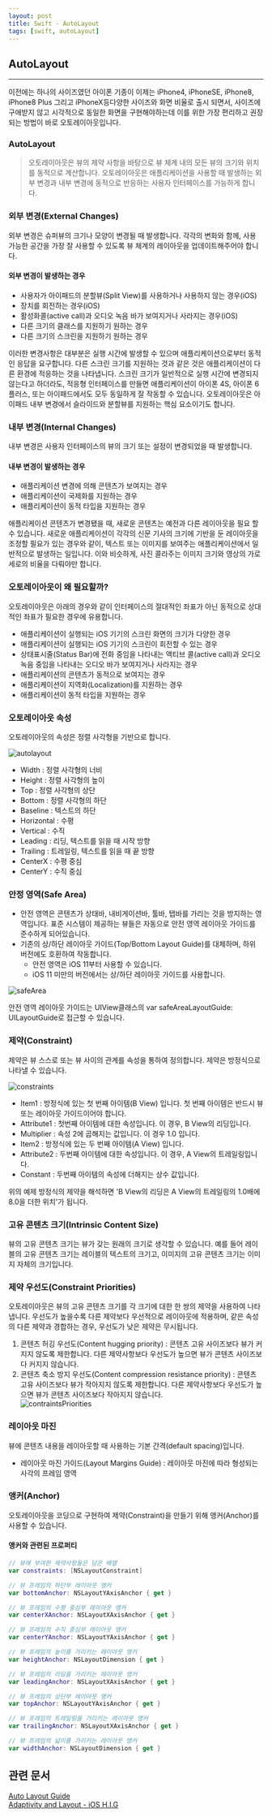 ```yaml
---
layout: post
title: Swift - AutoLayout
tags: [swift, autoLayout]
---
```


## AutoLayout
***
이전에는 하나의 사이즈였던 아이폰 기종이 이제는 iPhone4, iPhoneSE, iPhone8, iPhone8 Plus 그리고 iPhoneX등다양한 사이즈와 화면 비율로 출시 되면서, 사이즈에 구애받지 않고 시각적으로 동일한 화면을 구현해야하는데 이를 위한 가장 편리하고 권장되는 방법이 바로 오토레이아웃입니다.

### AutoLayout
> 오토레이아웃은 뷰의 제약 사항을 바탕으로 뷰 체계 내의 모든 뷰의 크기와 위치를 동적으로 계산합니다. 
오토레이아웃은 애플리케이션을 사용할 때 발생하는 외부 변경과 내부 변경에 동적으로 반응하는 사용자 인터페이스를 가능하게 합니다.      

### 외부 변경(External Changes)    
외부 변경은 슈퍼뷰의 크기나 모양이 변경될 때 발생합니다. 각각의 변화와 함께, 사용 가능한 공간을 가장 잘 사용할 수 있도록 뷰 체계의 레이아웃을 업데이트해주어야 합니다.    

#### 외부 변경이 발생하는 경우
- 사용자가 아이패드의 분할뷰(Split View)를 사용하거나 사용하지 않는 경우(iOS)   
- 장치를 회전하는 경우(iOS)    
- 활성화콜(active call)과 오디오 녹음 바가 보여지거나 사라지는 경우(iOS)     
- 다른 크기의 클래스를 지원하기 원하는 경우    
- 다른 크기의 스크린을 지원하기 원하는 경우    

이러한 변경사항은 대부분은 실행 시간에 발생할 수 있으며 애플리케이션으로부터 동적인 응답을 요구합니다. 다른 스크린 크기를 지원하는 것과 같은 것은 애플리케이션이 다른 환경에 적응하는 것을 나타냅니다. 스크린 크기가 일반적으로 실행 시간에 변경되지 않는다고 하더라도, 적응형 인터페이스를 만들면 애플리케이션이 아이폰 4S, 아이폰 6 플러스, 또는 아이패드에서도 모두 동일하게 잘 작동할 수 있습니다. 오토레이아웃은 아이패드 내부 변경에서 슬라이드와 분할뷰를 지원하는 핵심 요소이기도 합니다.    

### 내부 변경(Internal Changes)
내부 변경은 사용자 인터페이스의 뷰의 크기 또는 설정이 변경되었을 때 발생합니다.    

#### 내부 변경이 발생하는 경우
- 애플리케이션 변경에 의해 콘텐츠가 보여지는 경우    
- 애플리케이션이 국제화를 지원하는 경우    
- 애플리케이션이 동적 타입을 지원하는 경우    

애플리케이션 콘텐츠가 변경됐을 때, 새로운 콘텐츠는 예전과 다른 레이아웃을 필요 할 수 있습니다. 새로운 애플리케이션이 각각의 신문 기사의 크기에 기반을 둔 레이아웃을 조정할 필요가 있는 경우와 같이, 텍스트 또는 이미지를 보여주는 애플리케이션에서 일반적으로 발생하는 일입니다. 이와 비슷하게, 사진 콜라주는 이미지 크기와 영상의 가로 세로의 비율을 다뤄야만 합니다.    

### 오토레이아웃이 왜 필요할까?
오토레이아웃은 아래의 경우와 같이 인터페이스의 절대적인 좌표가 아닌 동적으로 상대적인 좌표가 필요한 경우에 유용합니다.    
- 애플리케이션이 실행되는 iOS 기기의 스크린 화면의 크기가 다양한 경우    
- 애플리케이션이 실행되는 iOS 기기의 스크린이 회전할 수 있는 경우    
- 상태표시줄(Status Bar)에 전화 중임을 나타내는 액티브 콜(active call)과 오디오 녹음 중임을 나타내는 오디오 바가 보여지거나 사라지는 경우    
- 애플리케이션의 콘텐츠가 동적으로 보여지는 경우    
- 애플리케이션이 지역화(Localization)를 지원하는 경우    
- 애플리케이션이 동적 타입을 지원하는 경우    

### 오토레이아웃 속성
오토레이아웃의 속성은 정렬 사각형을 기반으로 합니다.     

![autolayout](/assets/post_img/autoLayout.png)   

- Width : 정렬 사각형의 너비
- Height : 정렬 사각형의 높이
- Top : 정렬 사각형의 상단
- Bottom : 정렬 사각형의 하단
- Baseline : 텍스트의 하단
- Horizontal : 수평
- Vertical : 수직
- Leading : 리딩, 텍스트를 읽을 때 시작 방향
- Trailing : 트레일링, 텍스트를 읽을 때 끝 방향
- CenterX : 수평 중심
- CenterY : 수직 중심

### 안정 영역(Safe Area)

- 안전 영역은 콘텐츠가 상태바, 내비게이션바, 툴바, 탭바를 가리는 것을 방지하는 영역입니다. 표준 시스템이 제공하는 뷰들은 자동으로 안전 영역 레이아웃 가이드를 준수하게 되어있습니다.
- 기존의 상/하단 레이아웃 가이드(Top/Bottom Layout Guide)를 대체하며, 하위 버전에도 호환하여 작동합니다.
	* 안전 영역은 iOS 11부터 사용할 수 있습니다.
	* iOS 11 미만의 버전에서는 상/하단 레이아웃 가이드를 사용합니다.

![safeArea](/assets/post_img/safeArea.png)    

안전 영역 레이아웃 가이드는 UIView클래스의 var safeAreaLayoutGuide: UILayoutGuide로 접근할 수 있습니다.     

### 제약(Constraint)    
제약은 뷰 스스로 또는 뷰 사이의 관계를 속성을 통하여 정의합니다. 제약은 방정식으로 나타낼 수 있습니다.

![constraints](/assets/post_img/constraints.png)    
- Item1 : 방정식에 있는 첫 번째 아이템(B View) 입니다. 첫 번째 아이템은 반드시 뷰 또는 레이아웃 가이드이어야 합니다.
- Attribute1 : 첫번째 아이템에 대한 속성입니다. 이 경우, B View의 리딩입니다.
- Multiplier : 속성 2에 곱해지는 값입니다. 이 경우 1.0 입니다.
- Item2 : 방정식에 있는 두 번째 아이템(A View) 입니다.
- Attribute2 : 두번째 아이템에 대한 속성입니다. 이 경우, A View의 트레일링입니다.
- Constant : 두번째 아이템의 속성에 더해지는 상수 값입니다.

위의 예제 방정식의 제약을 해석하면 'B View의 리딩은 A View의 트레일링의 1.0배에 8.0을 더한 위치'가 됩니다.     

### 고유 콘텐츠 크기(Intrinsic Content Size)    
뷰의 고유 콘텐츠 크기는 뷰가 갖는 원래의 크기로 생각할 수 있습니다. 예를 들어 레이블의 고유 콘텐츠 크기는 레이블의 텍스트의 크기고, 이미지의 고유 콘텐츠 크기는 이미지 자체의 크기입니다.   

### 제약 우선도(Constraint Priorities)    
오토레이아웃은 뷰의 고유 콘텐츠 크기를 각 크기에 대한 한 쌍의 제약을 사용하여 나타냅니다. 우선도가 높을수록 다른 제약보다 우선적으로 레이아웃에 적용하며, 같은 속성의 다른 제약과 경합하는 경우, 우선도가 낮은 제약은 무시됩니다.     

1. 콘텐츠 허깅 우선도(Content hugging priority) : 콘텐츠 고유 사이즈보다 뷰가 커지지 않도록 제한합니다. 다른 제약사항보다 우선도가 높으면 뷰가 콘텐츠 사이즈보다 커지지 않습니다.    
2. 콘텐츠 축소 방지 우선도(Content compression resistance priority) : 콘텐츠 고유 사이즈보다 뷰가 작아지지 않도록 제한합니다. 다른 제약사항보다 우선도가 높으면 뷰가 콘텐츠 사이즈보다 작아지지 않습니다.    
![contraintsPriorities](/assets/post_img/constraintsPriority.png)    

### 레이아웃 마진
뷰에 콘텐츠 내용을 레이아웃할 때 사용하는 기본 간격(default spacing)입니다.    
- 레이아웃 마진 가이드(Layout Margins Guide) : 레이아웃 마진에 따라 형성되는 사각의 프레임 영역
     
### 앵커(Anchor)
오토레이아웃을 코딩으로 구현하여 제약(Constraint)을 만들기 위해 앵커(Anchor)를 사용할 수 있습니다.    

#### 앵커와 관련된 프로퍼티
```swift
// 뷰에 부여한 제약사항들은 담은 배열
var constraints: [NSLayoutConstraint]

// 뷰 프레임의 하단부 레이아웃 앵커
var bottomAnchor: NSLayoutYAxisAnchor { get }

// 뷰 프레임의 수평 중심부 레이아웃 앵커
var centerXAnchor: NSLayoutXAxisAnchor { get }

// 뷰 프레임의 수직 중심부 레이아웃 앵커
var centerYAnchor: NSLayoutYAxisAnchor { get }

// 뷰 프레임의 높이를 가리키는 레이아웃 앵커
var heightAnchor: NSLayoutDimension { get }

// 뷰 프레임의 리딩을 가리키는 레이아웃 앵커
var leadingAnchor: NSLayoutXAxisAnchor { get }

// 뷰 프레임의 상단부 레이아웃 앵커
var topAnchor: NSLayoutYAxisAnchor { get }

// 뷰 프레임의 트레일링을 가리키는 레이아웃 앵커
var trailingAnchor: NSLayoutXAxisAnchor { get }

// 뷰 프레임의 넓이를 가리키는 레이아웃 앵커
var widthAnchor: NSLayoutDimension { get }
``` 

## 관련 문서
[Auto Layout Guide](https://developer.apple.com/library/content/documentation/UserExperience/Conceptual/AutolayoutPG/index.html#//apple_ref/doc/uid/TP40010853-CH7-SW1)      
[Adaptivity and Layout - iOS H.I.G](https://developer.apple.com/ios/human-interface-guidelines/visual-design/adaptivity-and-layout/)    

